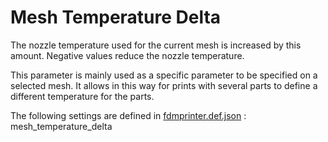 # Mesh Temperature Delta

The nozzle temperature used for the current mesh is increased by this amount. Negative values reduce the nozzle temperature.

This parameter is mainly used as a specific parameter to be specified on a selected mesh. It allows in this way for prints with several parts to define a different temperature for the parts.

The following settings are defined in [fdmprinter.def.json](https://github.com/smartavionics/Cura/blob/mb-master/resources/definitions/fdmprinter.def.json) : mesh_temperature_delta